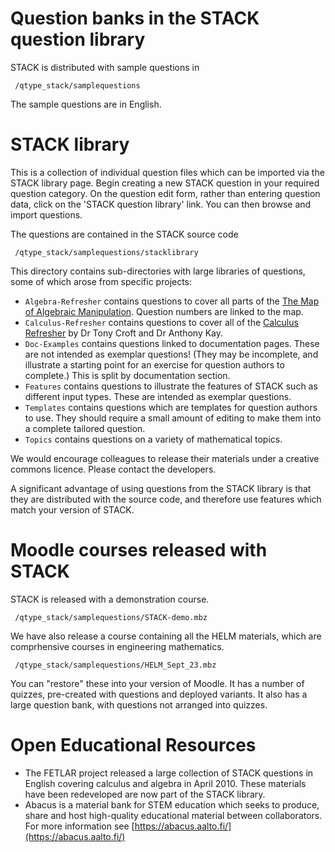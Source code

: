 # Question banks in the STACK question library

STACK is distributed with sample questions in

     /qtype_stack/samplequestions

The sample questions are in English.

# STACK library # 

This is a collection of individual question files which can be imported via the STACK library page. Begin creating a new STACK question in your required question category. On the question edit form, rather than entering question data, click on the 'STACK question library' link. You can then browse and import questions.

The questions are contained in the STACK source code

     /qtype_stack/samplequestions/stacklibrary

This directory contains sub-directories with large libraries of questions, some of which arose from specific projects:

* `Algebra-Refresher` contains questions to cover all parts of the [The Map of Algebraic Manipulation](Algebra_refresher.md). Question numbers are linked to the map.
* `Calculus-Refresher` contains questions to cover all of the [Calculus Refresher](https://docs.stack-assessment.org/static/final0502-calc-ref-ukmlsc.pdf) by Dr Tony Croft and Dr Anthony Kay.
* `Doc-Examples` contains questions linked to documentation pages.  These are not intended as exemplar questions!  (They may be incomplete, and illustrate a starting point for an exercise for question authors to complete.) This is split by documentation section.
* `Features` contains questions to illustrate the features of STACK such as different input types.  These are intended as exemplar questions.
* `Templates` contains questions which are templates for question authors to use. They should require a small amount of editing to make them into a complete tailored question.
* `Topics` contains questions on a variety of mathematical topics.

We would encourage colleagues to release their materials under a creative commons licence.  Please contact the developers.

A significant advantage of using questions from the STACK library is that they are distributed with the source code, and therefore use features which match your version of STACK.

# Moodle courses released with STACK #

STACK is released with a demonstration course.

     /qtype_stack/samplequestions/STACK-demo.mbz

We have also release a course containing all the HELM materials, which are comprhensive courses in engineering mathematics.

     /qtype_stack/samplequestions/HELM_Sept_23.mbz

You can "restore" these into your version of Moodle.  It has a number of quizzes, pre-created with questions and deployed variants.  It also has a large question bank, with questions not arranged into quizzes.

# Open Educational Resources #

* The FETLAR project released a large collection of STACK questions in English covering calculus and algebra in April 2010.  These materials have been redeveloped are now part of the STACK library.
* Abacus is a material bank for STEM education which seeks to produce, share and host high-quality educational material between collaborators.  For more information see [https://abacus.aalto.fi/](https://abacus.aalto.fi/)
